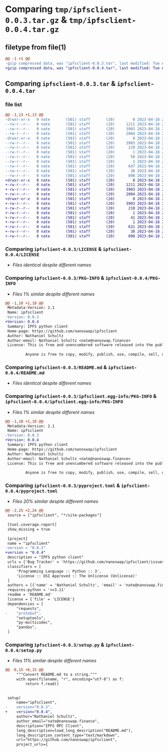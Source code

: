 # Comparing `tmp/ipfsclient-0.0.3.tar.gz` & `tmp/ipfsclient-0.0.4.tar.gz`

## filetype from file(1)

```diff
@@ -1 +1 @@
-gzip compressed data, was "ipfsclient-0.0.3.tar", last modified: Tue Apr 18 22:59:04 2023, max compression
+gzip compressed data, was "ipfsclient-0.0.4.tar", last modified: Tue Apr 18 23:55:11 2023, max compression
```

## Comparing `ipfsclient-0.0.3.tar` & `ipfsclient-0.0.4.tar`

### file list

```diff
@@ -1,13 +1,13 @@
-drwxr-xr-x   0 nate       (501) staff       (20)        0 2023-04-18 22:59:04.711369 ipfsclient-0.0.3/
--rw-r--r--   0 nate       (501) staff       (20)     1211 2023-04-18 22:36:57.000000 ipfsclient-0.0.3/LICENSE
--rw-r--r--   0 nate       (501) staff       (20)     3903 2023-04-18 22:59:04.711264 ipfsclient-0.0.3/PKG-INFO
--rw-r--r--   0 nate       (501) staff       (20)     2004 2023-04-18 22:38:30.000000 ipfsclient-0.0.3/README.md
-drwxr-xr-x   0 nate       (501) staff       (20)        0 2023-04-18 22:59:04.711130 ipfsclient-0.0.3/ipfsclient.egg-info/
--rw-r--r--   0 nate       (501) staff       (20)     3903 2023-04-18 22:59:04.000000 ipfsclient-0.0.3/ipfsclient.egg-info/PKG-INFO
--rw-r--r--   0 nate       (501) staff       (20)      210 2023-04-18 22:59:04.000000 ipfsclient-0.0.3/ipfsclient.egg-info/SOURCES.txt
--rw-r--r--   0 nate       (501) staff       (20)        1 2023-04-18 22:59:04.000000 ipfsclient-0.0.3/ipfsclient.egg-info/dependency_links.txt
--rw-r--r--   0 nate       (501) staff       (20)       50 2023-04-18 22:59:04.000000 ipfsclient-0.0.3/ipfsclient.egg-info/requires.txt
--rw-r--r--   0 nate       (501) staff       (20)        1 2023-04-18 22:59:04.000000 ipfsclient-0.0.3/ipfsclient.egg-info/top_level.txt
--rw-r--r--   0 nate       (501) staff       (20)      647 2023-04-18 22:56:33.000000 ipfsclient-0.0.3/pyproject.toml
--rw-r--r--   0 nate       (501) staff       (20)       38 2023-04-18 22:59:04.711397 ipfsclient-0.0.3/setup.cfg
--rw-r--r--   0 nate       (501) staff       (20)      898 2023-04-18 22:56:39.000000 ipfsclient-0.0.3/setup.py
+drwxr-xr-x   0 nate       (501) staff       (20)        0 2023-04-18 23:55:11.853057 ipfsclient-0.0.4/
+-rw-r--r--   0 nate       (501) staff       (20)     1211 2023-04-18 22:36:57.000000 ipfsclient-0.0.4/LICENSE
+-rw-r--r--   0 nate       (501) staff       (20)     3903 2023-04-18 23:55:11.852936 ipfsclient-0.0.4/PKG-INFO
+-rw-r--r--   0 nate       (501) staff       (20)     2004 2023-04-18 22:38:30.000000 ipfsclient-0.0.4/README.md
+drwxr-xr-x   0 nate       (501) staff       (20)        0 2023-04-18 23:55:11.852785 ipfsclient-0.0.4/ipfsclient.egg-info/
+-rw-r--r--   0 nate       (501) staff       (20)     3903 2023-04-18 23:55:11.000000 ipfsclient-0.0.4/ipfsclient.egg-info/PKG-INFO
+-rw-r--r--   0 nate       (501) staff       (20)      210 2023-04-18 23:55:11.000000 ipfsclient-0.0.4/ipfsclient.egg-info/SOURCES.txt
+-rw-r--r--   0 nate       (501) staff       (20)        1 2023-04-18 23:55:11.000000 ipfsclient-0.0.4/ipfsclient.egg-info/dependency_links.txt
+-rw-r--r--   0 nate       (501) staff       (20)       41 2023-04-18 23:55:11.000000 ipfsclient-0.0.4/ipfsclient.egg-info/requires.txt
+-rw-r--r--   0 nate       (501) staff       (20)        1 2023-04-18 23:55:11.000000 ipfsclient-0.0.4/ipfsclient.egg-info/top_level.txt
+-rw-r--r--   0 nate       (501) staff       (20)      631 2023-04-18 23:51:29.000000 ipfsclient-0.0.4/pyproject.toml
+-rw-r--r--   0 nate       (501) staff       (20)       38 2023-04-18 23:55:11.853088 ipfsclient-0.0.4/setup.cfg
+-rw-r--r--   0 nate       (501) staff       (20)      898 2023-04-18 23:15:39.000000 ipfsclient-0.0.4/setup.py
```

### Comparing `ipfsclient-0.0.3/LICENSE` & `ipfsclient-0.0.4/LICENSE`

 * *Files identical despite different names*

### Comparing `ipfsclient-0.0.3/PKG-INFO` & `ipfsclient-0.0.4/PKG-INFO`

 * *Files 1% similar despite different names*

```diff
@@ -1,10 +1,10 @@
 Metadata-Version: 2.1
 Name: ipfsclient
-Version: 0.0.3
+Version: 0.0.4
 Summary: IPFS python client
 Home-page: https://github.com/nanoswap/ipfsclient
 Author: Nathaniel Schultz
 Author-email: Nathaniel Schultz <nate@nanoswap.finance>
 License: This is free and unencumbered software released into the public domain.
         
         Anyone is free to copy, modify, publish, use, compile, sell, or
```

### Comparing `ipfsclient-0.0.3/README.md` & `ipfsclient-0.0.4/README.md`

 * *Files identical despite different names*

### Comparing `ipfsclient-0.0.3/ipfsclient.egg-info/PKG-INFO` & `ipfsclient-0.0.4/ipfsclient.egg-info/PKG-INFO`

 * *Files 1% similar despite different names*

```diff
@@ -1,10 +1,10 @@
 Metadata-Version: 2.1
 Name: ipfsclient
-Version: 0.0.3
+Version: 0.0.4
 Summary: IPFS python client
 Home-page: https://github.com/nanoswap/ipfsclient
 Author: Nathaniel Schultz
 Author-email: Nathaniel Schultz <nate@nanoswap.finance>
 License: This is free and unencumbered software released into the public domain.
         
         Anyone is free to copy, modify, publish, use, compile, sell, or
```

### Comparing `ipfsclient-0.0.3/pyproject.toml` & `ipfsclient-0.0.4/pyproject.toml`

 * *Files 20% similar despite different names*

```diff
@@ -2,25 +2,24 @@
 source = ["ipfsclient", "*/site-packages"]
 
 [tool.coverage.report]
 show_missing = true
 
 [project]
 name = "ipfsclient"
-version = "0.0.3"
+version = "0.0.4"
 description = "IPFS python client"
 urls = {'Bug Tracker' = 'https://github.com/nanoswap/ipfsclient/issues'}
 classifiers = [
     'Programming Language :: Python :: 3',
     'License :: OSI Approved :: The Unlicense (Unlicense)'
 ]
 authors = [{'name' = 'Nathaniel Schultz', 'email' = 'nate@nanoswap.finance'}]
 requires-python = '>=3.11'
 readme = 'README.md'
 license = {'file' = 'LICENSE'}
 dependencies = [
     "requests",
-    "protobuf",
     "setuptools",
     "py-multicodec",
     "pandas",
 ]
```

### Comparing `ipfsclient-0.0.3/setup.py` & `ipfsclient-0.0.4/setup.py`

 * *Files 11% similar despite different names*

```diff
@@ -6,15 +6,15 @@
     """Convert README.md to a string."""
     with open(filename, "r", encoding="utf-8") as f:
         return f.read()
 
 
 setup(
     name="ipfsclient",
-    version="0.0.3",
+    version="0.0.4",
     author="Nathaniel Schultz",
     author_email="nate@nanoswap.finance",
     description="IPFS RPC Client",
     long_description=load_long_description("README.md"),
     long_description_content_type="text/markdown",
     url="https://github.com/nanoswap/ipfsclient",
     project_urls={
```

